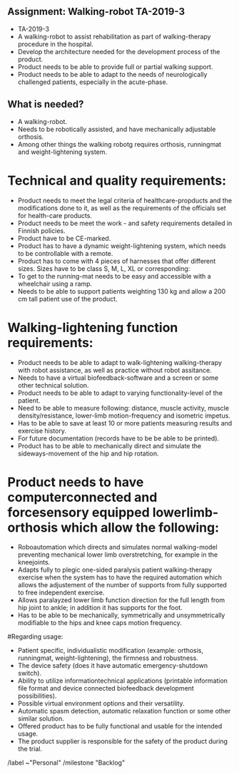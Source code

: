 ## Assignment: Walking-robot TA-2019-3

* TA-2019-3
* A walking-robot to assist rehabilitation as part of walking-therapy procedure in the hospital.
* Develop the architecture needed for the development process of the product.
* Product needs to be able to provide full or partial walking support.
* Product needs to be able to adapt to the needs of neurologically challenged patients, especially in the acute-phase.

## What is needed?

* A walking-robot.
* Needs to be robotically assisted, and have mechanically adjustable orthosis.
* Among other things the walking robotg requires orthosis, runningmat and weight-lightening system.

# Technical and quality requirements:

* Product needs to meet the legal criteria of healthcare-propducts and the modifications done to it, as well as the requirements of the officials set for health-care products.
* Product needs to be meet the work - and safety requirements detailed in Finnish policies.
* Product have to be CE-marked.
* Product has to have a dynamic weight-lightening system, which needs to be controllable with a remote.
* Product has to come with 4 pieces of harnesses that offer different sizes. Sizes have to be class S, M, L, XL or corresponding:
* To get to the running-mat needs to be easy and accessible with a wheelchair using a ramp.
* Needs to be able to support patients weighting 130 kg and allow a 200 cm tall patient use of the product.

# Walking-lightening function requirements:

* Product needs to be able to adapt to walk-lightening walking-therapy with robot assistance, as well as practice without robot assitance.
* Needs to have a virtual biofeedback-software and a screen or some other technical solution.
* Product needs to be able to adapt to varying functionality-level of the patient.
* Need to be able to measure following: distance, muscle activity, muscle density/resistance, lower-limb motion-frequency and isometric impetus.
* Has to be able to save at least 10 or more patients measuring results and exercise history.
* For future documentation (records have to be be able to be printed).
* Product has to be able to mechanically direct and simulate the sideways-movement of the hip and hip rotation.

# Product needs to have computerconnected and forcesensory equipped lowerlimb-orthosis which allow the following:

* Roboautomation which directs and simulates normal walking-model preventing mechanical lower limb overstretching, for example in the kneejoints.
* Adapts fully to plegic one-sided paralysis patient walking-therapy exercise when the system has to have the required automation which allows the adjustement of the number of supports from fully supported to free independent exercise.
* Allows paralayzed lower limb function direction for the full length from hip joint to ankle; in addition it has supports for the foot.
* Has to be able to be mechanically, symmetrically and unsymmetrically modifiable to the hips and knee caps motion frequency.

#Regarding usage: 

* Patient specific, individualistic modification (example: orthosis, runningmat, weight-lightening), the firmness and robustness.
* The device safety (does it have automatic emergency-shutdown switch).
* Ability to utilize informationtechnical applications (printable information file format and device connected biofeedback development possibilities).
* Possible virtual environment options and their versatility.
* Automatic spasm detection, automatic relaxation function or some other similar solution.
* Offered product has to be fully functional and usable for the intended usage.
* The product supplier is responsible for the safety of the product during the trial.




/label ~"Personal"
/milestone "Backlog"

